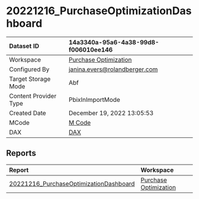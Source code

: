



# 20221216_PurchaseOptimizationDashboard

|Dataset ID|14a3340a-95a6-4a38-99d8-f006010ee146|
| :--- | :--- |
|Workspace|[Purchase Optimization](../Workspaces/Purchase-Optimization.md)|
|Configured By|janina.evers@rolandberger.com|
|Target Storage Mode|Abf|
|Content Provider Type|PbixInImportMode|
|Created Date|December 19, 2022 13:05:53|
|MCode|[M Code](./20221216_PurchaseOptimizationDashboard/mcode.md)|
|DAX|[DAX](./20221216_PurchaseOptimizationDashboard/dax.md)|

## Reports

|Report|Workspace|
| :--- | :--- |
|[20221216_PurchaseOptimizationDashboard](../Reports/20221216_PurchaseOptimizationDashboard.md)|[Purchase Optimization](../Workspaces/Purchase-Optimization.md)|
